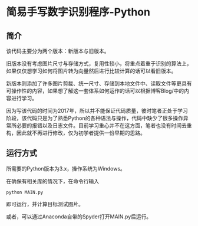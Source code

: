 # 简易手写数字识别程序-Python

## 简介

该代码主要分为两个版本：新版本与旧版本。

旧版本没有考虑图片尺寸与存储方式，复用性较小，将重点着重于识别的算法上，如果仅仅想学习如何将图片转为向量然后进行比较计算的话可以看旧版本。

新版本则添加了许多图片剪裁、统一尺寸、存储到本地文件中、读取文件等更具有可操作性的内容，如果想了解这一套体系如何运作的话可以根据博客Blog/中的内容进行学习。

因为写该代码的时间为2017年，所以并不能保证代码质量，彼时笔者正处于学习阶段，该代码只是为了熟悉Python的各种语法与操作，代码中缺少了很多操作异常所必要的报错以及日志文件。目前学习重心并不在这方面，笔者也没有时间去重构，因此就不再进行修改，仅为初学者提供一份早期的思路。

## 运行方式

所需要的Python版本为3.x，操作系统为Windows。

在确保有相关库的情况下，在命令行输入

```shell
python MAIN.py
```

即可运行，并计算目标测试图片。

或者，可以通过Anaconda自带的Spyder打开MAIN.py后运行。





